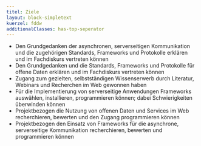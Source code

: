 ```yaml
---
titel: Ziele
layout: block-simpletext
kuerzel: fddw
additionalClasses: has-top-seperator
---
```

- Den Grundgedanken der asynchronen, serverseitigen Kommunikation und die zugehörigen Standards, Frameworks und Protokolle erklären und im Fachdiskurs vertreten können
- Den Grundgedanken und die Standards, Frameworks und Protokolle für offene Daten erklären und im Fachdiskurs vertreten können
- Zugang zum gezielten, selbstständigen Wissenserwerb durch Literatur, Webinars und Recherchen im Web gewonnen haben
- Für die Implementierung von serverseitige Anwendungen Frameworks auswählen, installieren, programmieren können; dabei Schwierigkeiten überwinden können
- Projektbezogen die Nutzung von offenen Daten und Services im Web recherchieren, bewerten und den Zugang programmieren können
- Projektbezogen den Einsatz von Frameworks für die asynchrone, serverseitige Kommunikation recherchieren, bewerten und programmieren können
